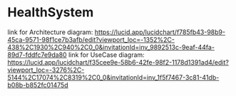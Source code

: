 # HealthSystem
link for Architecture diagram:
https://lucid.app/lucidchart/f785fb43-98b9-45ca-9571-98f1ce7b3afb/edit?viewport_loc=-1352%2C-438%2C1930%2C940%2C0_0&invitationId=inv_9892513c-9eaf-44fa-89d7-fddfc7e9da80
link for UseCase diagram: 
https://lucid.app/lucidchart/f35cee9e-58b6-42fe-98f2-1178d1391ad4/edit?viewport_loc=-3276%2C-5144%2C17074%2C8319%2C0_0&invitationId=inv_1f5f7467-3c81-41db-b08b-b852fc01475d

